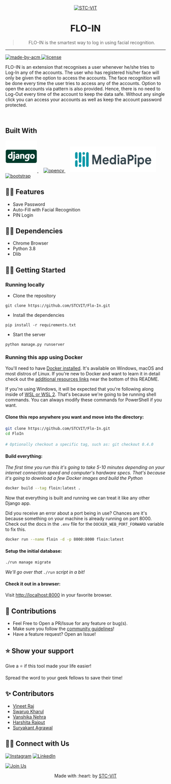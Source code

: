 <p align="center">
    <a href="https://stcvit.in/" target="_blank"><img src="https://github.com/STCVIT/STC-README/blob/master/gitbanner.png" title="STC-VIT" alt="STC-VIT"></a>
</p>

<center>

# FLO-IN
> FLO-IN is the smartest way to log in using facial recognition.
</center>

---
<p>
  <a href="https://stcvit.in/" target="_blank">
    <img alt="made-by-acm" src="https://img.shields.io/badge/MADE%20BY-STC%20VIT-blue?style=for-the-badge" />
  </a>

  <a href='https://github.com/STCVIT/Flo-In/blob/master/LICENSE' target="_blank">
  <img alt="license" src="https://img.shields.io/badge/License-MIT-green.svg?style=for-the-badge" />
  </a>
    
</p>


FLO-IN is an extension that recognises a user whenever he/she tries to Log-In any of the accounts. The user who has registered his/her face will only be given the option to access the accounts. The face recognition will be done every time the user tries to access any of the accounts. Option to open the accounts via pattern is also provided. Hence, there is no need to Log-Out every time of the account to keep the data safe. Without any single click you can access your accounts as well as keep the account password protected.

<br>


## Built With

<a href="https://www.djangoproject.com/" target="_blank"> <img src="https://raw.githubusercontent.com/devicons/devicon/master/icons/django/django-original.svg" alt="django" width="100" height="100"/> </a> &nbsp; &nbsp; <a href="https://opencv.org/" target="_blank"> <img src="https://www.vectorlogo.zone/logos/opencv/opencv-ar21.svg" alt="opencv" width="200" height="90"/> </a> &nbsp; &nbsp; <a href="https://opencv.org/" target="_blank"> <img src="assets/mediapipe.png" alt="Mediapipe" width="270" height="80"/> </a> <a href="" target="_blank"><img src="https://www.vectorlogo.zone/logos/getbootstrap/getbootstrap-ar21.svg" alt="bootstrap" width="200" height="100" /></a>




## 💪🏻 Features
- Save Password
- Auto-Fill with Facial Recognition 
- PIN Login 



## 👨‍💻 Dependencies
 - Chrome Browser
 - Python 3.8
 - Dlib



## 🏃‍♀️ Getting Started
### Running locally

- Clone the repository
```
git clone https://github.com/STCVIT/Flo-In.git 
```
- Install the dependencies
```
pip install -r requirements.txt
```
- Start the server
```
python manage.py runserver
```

### Running this app using Docker

You'll need to have [Docker installed](https://docs.docker.com/get-docker/).
It's available on Windows, macOS and most distros of Linux. If you're new to
Docker and want to learn it in detail check out the [additional resources
links](#learn-more-about-docker-and-django) near the bottom of this README.

If you're using Windows, it will be expected that you're following along inside
of [WSL or WSL
2](https://nickjanetakis.com/blog/a-linux-dev-environment-on-windows-with-wsl-2-docker-desktop-and-more).
That's because we're going to be running shell commands. You can always modify
these commands for PowerShell if you want.

#### Clone this repo anywhere you want and move into the directory:

```sh
git clone https://github.com/STCVIT/Flo-In.git
cd FloIn

# Optionally checkout a specific tag, such as: git checkout 0.4.0
```

#### Build everything:

*The first time you run this it's going to take 5-10 minutes depending on your
internet connection speed and computer's hardware specs. That's because it's
going to download a few Docker images and build the Python*

```sh
docker build --tag floin:latest .
```

Now that everything is built and running we can treat it like any other Django
app.

Did you receive an error about a port being in use? Chances are it's because
something on your machine is already running on port 8000. Check out the docs
in the `.env` file for the `DOCKER_WEB_PORT_FORWARD` variable to fix this.

```sh
docker run --name floin -d -p 8000:8000 floin:latest
```

#### Setup the initial database:

```sh
./run manage migrate 
```

*We'll go over that `./run` script in a bit!*

#### Check it out in a browser:

Visit <http://localhost:8000> in your favorite browser.



## 🙌 Contributions

- Feel Free to Open a PR/Issue for any feature or bug(s).
- Make sure you follow the [community guidelines](https://docs.github.com/en/github/site-policy/github-community-guidelines)!
- Have a feature request? Open an Issue!



## ⭐ Show your support

Give a ⭐ if this tool made your life easier!

Spread the word to your geek fellows to save their time!



## ✨ Contributors
* [Vineet Raj](https://github.com/vinmik)
* [Swarup Kharul](https://github.com/SwarupKharul)
* [Vanshika Nehra](https://github.com/VanshikaNehra23)
* [Harshita Rajput](https://github.com/HarshitaRajput)
* [Suryakant Agrawal](https://github.com/suryaa62)


## 🤝🏻 Connect with Us
[![Instagram](https://img.shields.io/badge/Instagram-E4405F?style=for-the-badge&logo=instagram&logoColor=white)](https://www.instagram.com/mstcvit/)
[![LinkedIn](https://img.shields.io/badge/LinkedIn-0077B5?style=for-the-badge&logo=linkedin&logoColor=white)](https://www.linkedin.com/company/micvitvellore/mycompany/)

[![Join Us](https://img.shields.io/badge/Join%20Us-STC-VIT)](https://stcvit.in/)

<p align="center">
	Made with :heart: by <a href="https://stcvit.in/">STC-VIT</a>
</p>
